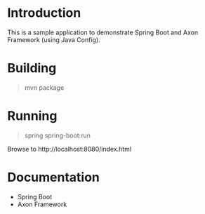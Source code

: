 Introduction
============
This is a sample application to demonstrate Spring Boot and Axon Framework (using Java Config).

Building
========
> mvn package

Running
=======
> spring spring-boot:run

Browse to http://localhost:8080/index.html


Documentation
=============
* Spring Boot
* Axon Framework